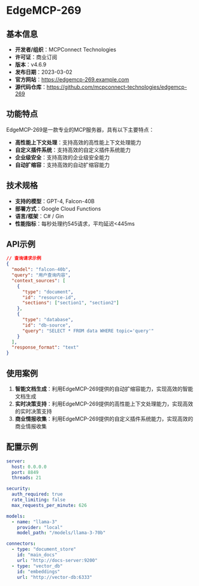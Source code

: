 # EdgeMCP-269

## 基本信息

- **开发者/组织**：MCPConnect Technologies
- **许可证**：商业订阅
- **版本**：v4.6.9
- **发布日期**：2023-03-02
- **官方网站**：https://edgemcp-269.example.com
- **源代码仓库**：https://github.com/mcpconnect-technologies/edgemcp-269

## 功能特点

EdgeMCP-269是一款专业的MCP服务器，具有以下主要特点：

- **高性能上下文处理**：支持高效的高性能上下文处理能力
- **自定义插件系统**：支持高效的自定义插件系统能力
- **企业级安全**：支持高效的企业级安全能力
- **自动扩缩容**：支持高效的自动扩缩容能力


## 技术规格

- **支持的模型**：GPT-4, Falcon-40B
- **部署方式**：Google Cloud Functions
- **语言/框架**：C# / Gin
- **性能指标**：每秒处理约545请求，平均延迟<445ms

## API示例

```json
// 查询请求示例
{
  "model": "falcon-40b",
  "query": "用户查询内容",
  "context_sources": [
    {
      "type": "document",
      "id": "resource-id",
      "sections": ["section1", "section2"]
    },
    {
      "type": "database",
      "id": "db-source",
      "query": "SELECT * FROM data WHERE topic='query'"
    }
  ],
  "response_format": "text"
}
```

## 使用案例

1. **智能文档生成**：利用EdgeMCP-269提供的自动扩缩容能力，实现高效的智能文档生成
2. **实时决策支持**：利用EdgeMCP-269提供的高性能上下文处理能力，实现高效的实时决策支持
3. **商业情报收集**：利用EdgeMCP-269提供的自定义插件系统能力，实现高效的商业情报收集


## 配置示例

```yaml
server:
  host: 0.0.0.0
  port: 8849
  threads: 21

security:
  auth_required: true
  rate_limiting: false
  max_requests_per_minute: 626

models:
  - name: "llama-3"
    provider: "local"
    model_path: "/models/llama-3-70b"

connectors:
  - type: "document_store"
    id: "main_docs"
    url: "http://docs-server:9200"
  - type: "vector_db"
    id: "embeddings"
    url: "http://vector-db:6333"
```